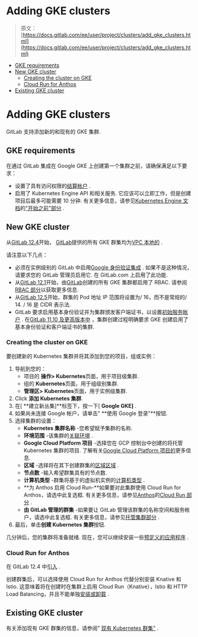 # Adding GKE clusters

> 原文：[https://docs.gitlab.com/ee/user/project/clusters/add_gke_clusters.html](https://docs.gitlab.com/ee/user/project/clusters/add_gke_clusters.html)

*   [GKE requirements](#gke-requirements)
*   [New GKE cluster](#new-gke-cluster)
    *   [Creating the cluster on GKE](#creating-the-cluster-on-gke)
    *   [Cloud Run for Anthos](#cloud-run-for-anthos)
*   [Existing GKE cluster](#existing-gke-cluster)

# Adding GKE clusters[](#adding-gke-clusters "Permalink")

GitLab 支持添加新的和现有的 GKE 集群.

## GKE requirements[](#gke-requirements "Permalink")

在通过 GitLab 集成在 Google GKE 上创建第一个集群之前，请确保满足以下要求：

*   设置了具有访问权限的[结算帐户](https://cloud.google.com/billing/docs/how-to/manage-billing-account) .
*   启用了 Kubernetes Engine API 和相关服务. 它应该可以立即工作，但是创建项目后最多可能需要 10 分钟. 有关更多信息，请参见[Kubernetes Engine 文档](https://cloud.google.com/kubernetes-engine/docs/quickstart#before-you-begin)的["开始之前"部分](https://cloud.google.com/kubernetes-engine/docs/quickstart#before-you-begin) .

## New GKE cluster[](#new-gke-cluster "Permalink")

从[GitLab 12.4](https://gitlab.com/gitlab-org/gitlab/-/issues/25925)开始， [GitLab](https://gitlab.com/gitlab-org/gitlab/-/issues/25925)提供的所有 GKE 群集均为[VPC 本地的](https://cloud.google.com/kubernetes-engine/docs/how-to/alias-ips) .

请注意以下几点：

*   必须在实例级别的 GitLab 中启用[Google 身份验证集成](../../../integration/google.html) . 如果不是这种情况，请要求您的 GitLab 管理员启用它. 在 GitLab.com 上启用了此功能.
*   从[GitLab 12.1](https://gitlab.com/gitlab-org/gitlab-foss/-/issues/55902)开始，由[GitLab](https://gitlab.com/gitlab-org/gitlab-foss/-/issues/55902)创建的所有 GKE 集群都启用了 RBAC. 请参阅[RBAC 部分](add_remove_clusters.html#rbac-cluster-resources)以获取更多信息.
*   从[GitLab 12.5](https://gitlab.com/gitlab-org/gitlab/-/merge_requests/18341)开始，群集的 Pod 地址 IP 范围将设置为/ 16，而不是常规的/ 14\. / 16 是 CIDR 表示法.
*   GitLab 要求启用基本身份验证并为集群颁发客户端证书，以设置[初始服务帐户](add_remove_clusters.html#access-controls) . 在[GitLab 11.10 及更高版本中](https://gitlab.com/gitlab-org/gitlab-foss/-/issues/58208) ，集群创建过程明确要求 GKE 创建启用了基本身份验证和客户端证书的集群.

### Creating the cluster on GKE[](#creating-the-cluster-on-gke "Permalink")

要创建新的 Kubernetes 集群并将其添加到您的项目，组或实例：

1.  导航到您的：
    *   项目的 **操作> Kubernetes**页面，用于项目级集群.
    *   组的 **Kubernetes**页面，用于组级别集群.
    *   **管理区>** **Kubernetes**页面，用于实例级集群.
2.  Click **添加 Kubernetes 集群**.
3.  在[ **建立新丛集]**标签下，按一下[ **Google GKE]** .
4.  如果尚未连接 Google 帐户，请单击" **使用 Google 登录"**按钮.
5.  选择集群的设置：
    *   **Kubernetes 集群名称** -您希望赋予集群的名称.
    *   **环境范围** -该集群的[关联环境](index.html#setting-the-environment-scope-premium) .
    *   **Google Cloud Platform 项目** -选择您在 GCP 控制台中创建的将托管 Kubernetes 集群的项目. 了解有关[Google Cloud Platform 项目的](https://cloud.google.com/resource-manager/docs/creating-managing-projects)更多信息.
    *   **区域** -选择将在其下创建群集的[区域区域](https://cloud.google.com/compute/docs/regions-zones/) .
    *   **节点数** -输入希望群集具有的节点数.
    *   **计算机类型** -群集将基于的虚拟机实例的[计算机类型](https://cloud.google.com/compute/docs/machine-types) .
    *   **为 Anthos 启用 Cloud Run-**如果要对此集群使用 Cloud Run for Anthos，请选中此复选框. 有关更多信息，请参见[Anthos](#cloud-run-for-anthos)的[Cloud Run 部分](#cloud-run-for-anthos) .
    *   **由 GitLab 管理的群集** -如果要让 GitLab 管理该群集的名称空间和服务帐户，请选中此复选框. 有关更多信息，请参见[托管集群部分](index.html#gitlab-managed-clusters) .
6.  最后，单击**创建 Kubernetes 集群**按钮.

几分钟后，您的集群将准备就绪. 现在，您可以继续安装一些[预定义的应用程序](index.html#installing-applications) .

### Cloud Run for Anthos[](#cloud-run-for-anthos "Permalink")

在 GitLab 12.4 中[引入](https://gitlab.com/gitlab-org/gitlab/-/merge_requests/16566) .

创建群集后，可以选择使用 Cloud Run for Anthos 代替分别安装 Knative 和 Istio. 这意味着将在创建时在集群上启用 Cloud Run（Knative），Istio 和 HTTP Load Balancing，并且不能单独[安装或卸载](../../clusters/applications.html) .

## Existing GKE cluster[](#existing-gke-cluster "Permalink")

有关添加现有 GKE 群集的信息，请参阅" [现有 Kubernetes 群集"](add_remove_clusters.html#existing-kubernetes-cluster) .